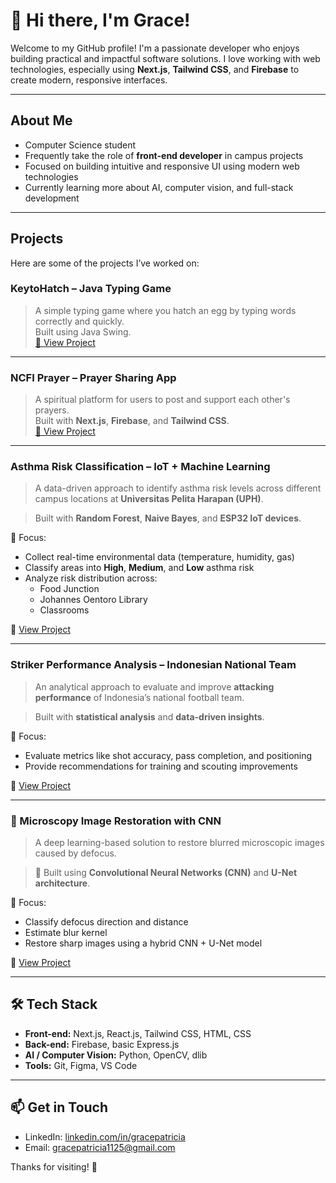 # 👋 Hi there, I'm Grace!

Welcome to my GitHub profile! I'm a passionate developer who enjoys building practical and impactful software solutions. I love working with web technologies, especially using **Next.js**, **Tailwind CSS**, and **Firebase** to create modern, responsive interfaces.

---

## About Me

- Computer Science student  
- Frequently take the role of **front-end developer** in campus projects  
- Focused on building intuitive and responsive UI using modern web technologies  
- Currently learning more about AI, computer vision, and full-stack development  

---

## Projects

Here are some of the projects I’ve worked on:

### KeytoHatch – Java Typing Game  
> A simple typing game where you hatch an egg by typing words correctly and quickly.  
> Built using Java Swing.  
[🔗 View Project](https://github.com/gggrc/KeyToHatch)

---

### NCFI Prayer – Prayer Sharing App  
> A spiritual platform for users to post and support each other's prayers.  
> Built with **Next.js**, **Firebase**, and **Tailwind CSS**.  
[🔗 View Project](https://github.com/gggrc/ncfiprayer)

---

### Asthma Risk Classification – IoT + Machine Learning

> A data-driven approach to identify asthma risk levels across different campus locations at **Universitas Pelita Harapan (UPH)**.

> Built with **Random Forest**, **Naive Bayes**, and **ESP32 IoT devices**.

📌 Focus:
- Collect real-time environmental data (temperature, humidity, gas)
- Classify areas into **High**, **Medium**, and **Low** asthma risk
- Analyze risk distribution across:
  - Food Junction
  - Johannes Oentoro Library
  - Classrooms

🔗 [View Project](https://colab.research.google.com/drive/1ZrvCJzeJ_406wFOipc734slXzjRB_Jp4#scrollTo=Fjoijx55ZgrM)

---

### Striker Performance Analysis – Indonesian National Team

> An analytical approach to evaluate and improve **attacking performance** of Indonesia’s national football team.

> Built with **statistical analysis** and **data-driven insights**.

📌 Focus:
- Evaluate metrics like shot accuracy, pass completion, and positioning
- Provide recommendations for training and scouting improvements

🔗 [View Project](https://colab.research.google.com/drive/1NkjbLo6hK_JYmBzNttyYoCXV4SKrZJmq)

---

### 🔬 Microscopy Image Restoration with CNN

> A deep learning-based solution to restore blurred microscopic images caused by defocus.

> 🧠 Built using **Convolutional Neural Networks (CNN)** and **U-Net architecture**.

📌 Focus:
- Classify defocus direction and distance
- Estimate blur kernel
- Restore sharp images using a hybrid CNN + U-Net model

🔗 [View Project](https://colab.research.google.com/drive/1EdveqFC31oClTkdLhJ0AAkuHUStfgfsa#scrollTo=_LeMmfw9o2gX)

---

## 🛠️ Tech Stack

- **Front-end:** Next.js, React.js, Tailwind CSS, HTML, CSS  
- **Back-end:** Firebase, basic Express.js  
- **AI / Computer Vision:** Python, OpenCV, dlib  
- **Tools:** Git, Figma, VS Code  

---

## 📫 Get in Touch

- LinkedIn: [linkedin.com/in/gracepatricia](https://www.linkedin.com/in/grace-patricia-ananta-6700b7243/)  
- Email: gracepatricia1125@gmail.com  

Thanks for visiting! 🌼


